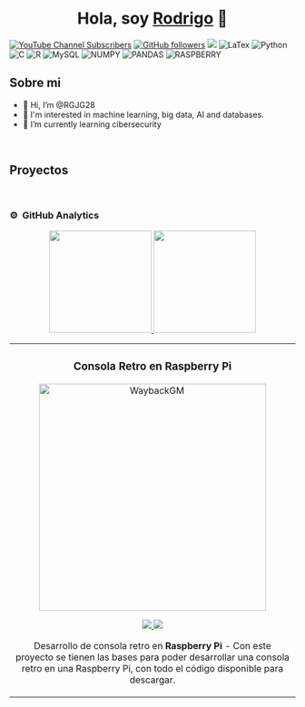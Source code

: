 
<div align="center">
<h1 align="center">Hola, soy <a href="https://aristi.dev">Rodrigo</a> 👋</h1>
</div>
<!--<img src="https://i.imgur.com/weNbhGZ.png">-->

[![YouTube Channel Subscribers](https://img.shields.io/youtube/channel/subscribers/UCMC629fewnL7HH-mXp_lZJA?style=social)](https://www.youtube.com/@rodrigojimenezgarcia8344?sub_confirmation=1)
[![GitHub followers](https://img.shields.io/github/followers/rgjg28?style=social)](https://github.com/RGJG28)
![](https://komarev.com/ghpvc/?username=RGJG28&label=PROFILE+VIEWS)
![LaTex](https://camo.githubusercontent.com/e9e239179df81c16fe006b23767d5c02f39b567ee48659832a5ce29089dd986c/68747470733a2f2f696d672e736869656c64732e696f2f62616467652f6c617465782d2532333030383038302e7376673f7374796c653d666f722d7468652d6261646765266c6f676f3d6c61746578266c6f676f436f6c6f723d7768697465)
![Python](https://camo.githubusercontent.com/0562f16a4ae7e35dae6087bf8b7805fb7e664a9e7e20ae6d163d94e56b94f32d/68747470733a2f2f696d672e736869656c64732e696f2f62616467652f707974686f6e2d3336373041303f7374796c653d666f722d7468652d6261646765266c6f676f3d707974686f6e266c6f676f436f6c6f723d666664643534)
![C](https://camo.githubusercontent.com/5368c2561cd7b2a927d069be9520aa81b527bc960c0da3bbbeb81e42f570be74/68747470733a2f2f696d672e736869656c64732e696f2f62616467652f632d2532333030353939432e7376673f7374796c653d666f722d7468652d6261646765266c6f676f3d63266c6f676f436f6c6f723d7768697465)
![R](https://camo.githubusercontent.com/b66f76d657fe662500977c6730941ccff0c0cec4bb8564db9a28e70b4887b627/68747470733a2f2f696d672e736869656c64732e696f2f62616467652f722d2532333237364443332e7376673f7374796c653d666f722d7468652d6261646765266c6f676f3d72266c6f676f436f6c6f723d7768697465)
![MySQL](https://camo.githubusercontent.com/63d721e5f8294c62d26a43f71778ffcccf4b23b83234050aa6ead289c3f0e987/68747470733a2f2f696d672e736869656c64732e696f2f62616467652f6d7973716c2d2532333030303030662e7376673f7374796c653d666f722d7468652d6261646765266c6f676f3d6d7973716c266c6f676f436f6c6f723d7768697465)
![NUMPY](https://camo.githubusercontent.com/6631ab3e404c95feff2366126736bf6b3759e4be11357ea07405a3527b9a3138/68747470733a2f2f696d672e736869656c64732e696f2f62616467652f6e756d70792d2532333031333234332e7376673f7374796c653d666f722d7468652d6261646765266c6f676f3d6e756d7079266c6f676f436f6c6f723d7768697465)
![PANDAS](https://camo.githubusercontent.com/05cab52d05663cecbe47a23ca71075ba81b9080dd50561d0f76eb46e902cfef8/68747470733a2f2f696d672e736869656c64732e696f2f62616467652f70616e6461732d2532333135303435382e7376673f7374796c653d666f722d7468652d6261646765266c6f676f3d70616e646173266c6f676f436f6c6f723d7768697465)
![RASPBERRY](https://camo.githubusercontent.com/c39d577039f80f592cc214f668afea35e7e69fd90fde964a81fc4b0fc863447b/68747470733a2f2f696d672e736869656c64732e696f2f62616467652f2d52617370626572727950692d4335314134413f7374796c653d666f722d7468652d6261646765266c6f676f3d5261737062657272792d5069)


## Sobre mi

- 👋 Hi, I’m @RGJG28
- 👀 I'm interested in machine learning, big data, AI and databases.
- 🌱 I’m currently learning cibersecurity
<br>

## Proyectos
<table>
<tr>
<td width="50%">
<h3 align="center">Consola Retro en Raspberry Pi</h3>
<div align="center">
<a href="https://github.com/dargleon/waybackgm" target="_blank"><img src="https://i.imgur.com/yh9QXbW.png" width="400" alt="WaybackGM"></a>
<p>
<a href="https://github.com/dargleon/waybackgm" target="_blank">
<img src="https://img.shields.io/badge/CÓDIGO-ff9?style=for-the-badge&logo=github&logoColor=black">
</a>
<a href="https://www.youtube.com/watch?v=3mWNxQbh7d8" target="_blank">
<img src="https://img.shields.io/badge/-Youtube-green?style=for-the-badge&color=fbfc40">
</a>
</p>
<p>Desarrollo de consola retro en <strong>Raspberry Pi</strong> - Con este proyecto se tienen las bases para poder desarrollar una consola retro en una Raspberry Pi, con todo el código disponible para descargar.</p>
</div>
                                                                                      
</td>

<br>

### ⚙️ &nbsp;GitHub Analytics

<p align="center">
<a href="https://github.com/RGJG28">
  <img height="180em" src="https://github-readme-stats-eight-theta.vercel.app/api?username=RGJG28&show_icons=true&theme=algolia&include_all_commits=true&count_private=true"/>
  <img height="180em" src="https://github-readme-stats-eight-theta.vercel.app/api/top-langs/?username=RGJG28&layout=compact&langs_count=8&theme=algolia"/>
</a>
</p>


